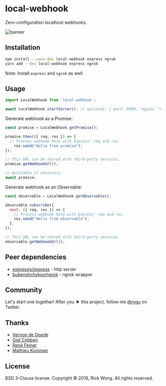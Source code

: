 # local-webhook

Zero-configuration localhost webhooks.

<p>  
  <img src="https://i.imgur.com/ySm2Noc.png" alt="banner" draggable="false">
</p>

## Installation

```bash
npm install --save-dev local-webhook express ngrok
yarn add --dev local-webhook express ngrok
```

Note: Install `express` and `ngrok` as well.

## Usage

```js
import LocalWebhook from 'local-webhook';

await LocalWebhook.startServer(); // optional: { port: 9090, region: "eu" }
```

Generate webhook as a Promise:
```js
const promise = LocalWebhook.getPromise();

promise.then(({ req, res }) => {
  // Process webhook here with Express' req and res.
    res.send("Hello from promise");
});

// This URL can be shared with third-party services.
promise.getWebhookUrl(); 

// Awaitable if necessary.
await promise;
```

Generate webhook as an Observable:
```js
const observable = LocalWebhook.getObservable();

observable.subscribe({
  next: ({ req, res }) => {
    // Process webhook here with Express' req and res.
    res.send("Hello from observable");
  },
});

// This URL can be shared with third-party services.
observable.getWebhookUrl(); 
```

## Peer dependencies

- [expressjs/express](https://github.com/expressjs/express) - http server
- [bubenshchykov/ngrok](https://github.com/bubenshchykov/ngrok) - ngrok wrapper

## Community

Let's start one together! After you ★ this project, follow me [@rygu](https://twitter.com/rygu) on Twitter.

## Thanks

- [Vernon de Goede](https://github.com/vernondegoede)
- [Giel Cobben](https://github.com/gielcobben)
- [René Feiner](https://github.com/rfeiner)
- [Mathieu Kooiman](https://github.com/mathieuk)

## License

BSD 3-Clause license. Copyright © 2018, Rick Wong. All rights reserved.

